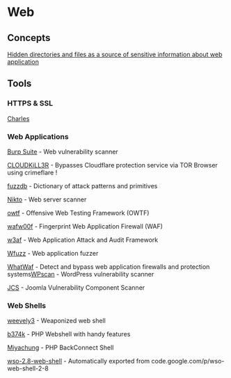 # Web

## Concepts

[Hidden directories and files as a source of sensitive information about web application](https://medium.com/@_bl4de/hidden-directories-and-files-as-a-source-of-sensitive-information-about-web-application-84e5c534e5ad )

## Tools

### HTTPS & SSL

[Charles](https://www.charlesproxy.com/)

### Web Applications

[Burp Suite](https://portswigger.net/burp/) - Web vulnerability scanner

[CLOUDKiLL3R](https://github.com/inurlx/CLOUDKiLL3R) - Bypasses Cloudflare protection service via TOR Browser using crimeflare !

[fuzzdb](https://github.com/fuzzdb-project/fuzzdb) - Dictionary of attack patterns and primitives

[Nikto](https://cirt.net/Nikto2) - Web server scanner

[owtf](https://github.com/owtf/owtf) - Offensive Web Testing Framework (OWTF)

[wafw00f](https://github.com/EnableSecurity/wafw00f) - Fingerprint Web Application Firewall (WAF)

[w3af](http://w3af.org) - Web Application Attack and Audit Framework

[Wfuzz](https://github.com/xmendez/wfuzz) - Web application fuzzer

[WhatWaf](https://github.com/Ekultek/WhatWaf) - Detect and bypass web application firewalls and protection systems[WPscan](https://wpscan.org) - WordPress vulnerability scanner

[JCS](https://github.com/TheM4hd1/JCS) - Joomla Vulnerability Component Scanner

### Web Shells

[weevely3](https://github.com/epinna/weevely3) - Weaponized web shell

[b374k](https://github.com/b374k/b374k) - PHP Webshell with handy features

[Miyachung](https://packetstormsecurity.com/files/122612/Miyachung-BackConnect-Shell.html) - PHP BackConnect Shell

[wso-2.8-web-shell](https://github.com/rzkyh007/wso-web-shell-2-8) - Automatically exported from code.google.com/p/wso-web-shell-2-8
